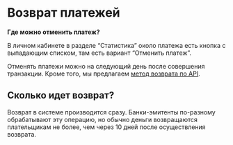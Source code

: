 # Возврат платежей

**Где можно отменить платеж?**

В личном кабинете в разделе “Статистика” около платежа есть кнопка с выпадающим списком, там есть вариант “Отменить платеж”. 

Отменять платежи можно на следующий день после совершения транзакции. Кроме того, мы предлагаем [метод возврата по API](https://help.unitpay.ru/payments/payment-refund).

## **Сколько идет возврат?**

Возврат в системе производится сразу. Банки-эмитенты по-разному обрабатывают эту операцию, но обычно деньги возвращаются плательщикам не более, чем через 10 дней после осуществления возврата.



